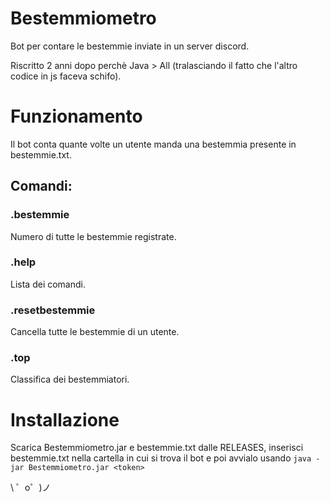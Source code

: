 Bestemmiometro
=================

Bot per contare le bestemmie inviate in un server discord.

Riscritto 2 anni dopo perchè Java > All (tralasciando il fatto che l'altro codice in js faceva schifo).

Funzionamento
=================

Il bot conta quante volte un utente manda una bestemmia presente in bestemmie.txt.

## Comandi:

### .bestemmie

Numero di tutte le bestemmie registrate.

### .help

Lista dei comandi.

### .resetbestemmie

Cancella tutte le bestemmie di un utente.

### .top

Classifica dei bestemmiatori.

Installazione
=================

Scarica Bestemmiometro.jar e bestemmie.txt dalle RELEASES, inserisci bestemmie.txt nella cartella in cui si trova il bot e poi avvialo usando `java -jar Bestemmiometro.jar <token>`

\ ゜o゜)ノ
